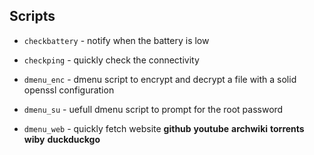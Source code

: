 ## Scripts
* `checkbattery` - notify when the battery is low

* `checkping` - quickly check the connectivity

* `dmenu_enc` - dmenu script to encrypt and decrypt 
 a file with a solid openssl configuration

* `dmenu_su` - uefull dmenu script to prompt for the root 
password

* `dmenu_web` - quickly fetch website 
__github__
__youtube__
__archwiki__
__torrents__
__wiby__
__duckduckgo__
